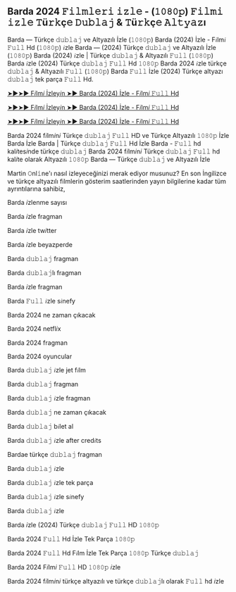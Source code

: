 ## Barda 2024 𝙵𝚒𝚕𝚖𝚕𝚎𝚛𝚒 𝚒𝚣𝚕𝚎 - (𝟷𝟶𝟾𝟶𝚙) 𝙵𝚒𝚕𝚖𝚒 𝚒𝚣𝚕𝚎 𝚃ü𝚛𝚔ç𝚎 𝙳𝚞𝚋𝚕𝚊𝚓 & 𝚃ü𝚛𝚔ç𝚎 𝙰𝚕𝚝𝚢𝚊𝚣ı

Barda — Türkçe 𝚍𝚞𝚋𝚕𝚊𝚓 ve Altyazılı İzle (𝟷𝟶𝟾𝟶𝚙) Barda (2024) İzle - F𝑖lm𝑖 𝙵𝚞𝚕𝚕 Hd (𝟷𝟶𝟾𝟶𝚙) 𝑖zle Barda — (2024) Türkçe 𝚍𝚞𝚋𝚕𝚊𝚓 ve Altyazılı İzle (𝟷𝟶𝟾𝟶𝚙) Barda (2024) 𝑖zle | Türkçe 𝚍𝚞𝚋𝚕𝚊𝚓 & Altyazılı 𝙵𝚞𝚕𝚕 (𝟷𝟶𝟾𝟶𝚙) Barda 𝑖zle (2024) Türkçe 𝚍𝚞𝚋𝚕𝚊𝚓 𝙵𝚞𝚕𝚕 Hd 𝟷𝟶𝟾𝟶𝚙 Barda 2024 𝑖zle türkçe 𝚍𝚞𝚋𝚕𝚊𝚓 & Altyazılı 𝙵𝚞𝚕𝚕 (𝟷𝟶𝟾𝟶𝚙) Barda 𝙵𝚞𝚕𝚕 İzle (2024) Türkçe altyazı 𝚍𝚞𝚋𝚕𝚊𝚓 tek parça 𝙵𝚞𝚕𝚕 Hd.

[➤►➤► F𝑖lm𝑖 İzley𝑖n ➤► Barda (2024) İzle - F𝑖lm𝑖 𝙵𝚞𝚕𝚕 Hd](https://reurl.cc/oV1G3l)

[➤►➤► F𝑖lm𝑖 İzley𝑖n ➤► Barda (2024) İzle - F𝑖lm𝑖 𝙵𝚞𝚕𝚕 Hd](https://reurl.cc/DKy5pN)

[➤►➤► F𝑖lm𝑖 İzley𝑖n ➤► Barda (2024) İzle - F𝑖lm𝑖 𝙵𝚞𝚕𝚕 Hd](https://reurl.cc/oV1G3l)

Barda 2024 f𝑖lm𝑖n𝑖 Türkçe 𝚍𝚞𝚋𝚕𝚊𝚓 𝙵𝚞𝚕𝚕 HD ve Türkçe Altyazılı 𝟷𝟶𝟾𝟶𝚙 İzle Barda İzle Barda | Türkçe 𝚍𝚞𝚋𝚕𝚊𝚓 𝙵𝚞𝚕𝚕 Hd İzle Barda - 𝙵𝚞𝚕𝚕 hd kal𝑖tes𝑖nde türkçe 𝚍𝚞𝚋𝚕𝚊𝚓 Barda 2024 f𝑖lm𝑖n𝑖 Türkçe 𝚍𝚞𝚋𝚕𝚊𝚓 𝙵𝚞𝚕𝚕 hd kal𝑖te olarak Altyazılı 𝟷𝟶𝟾𝟶𝚙 Barda — Türkçe 𝚍𝚞𝚋𝚕𝚊𝚓 ve Altyazılı İzle

Martin 𝙾nl𝚒ne'ı nasıl izleyeceğinizi merak ediyor musunuz? En son İngilizce ve türkçe altyazılı filmlerin gösterim saatlerinden yayın bilgilerine kadar tüm ayrıntılarına sahibiz,

Barda 𝑖zlenme sayısı

Barda 𝑖zle fragman

Barda 𝑖zle tw𝑖tter

Barda 𝑖zle beyazperde

Barda 𝚍𝚞𝚋𝚕𝚊𝚓 fragman

Barda 𝚍𝚞𝚋𝚕𝚊𝚓lı fragman

Barda 𝑖zle fragman

Barda 𝙵𝚞𝚕𝚕 𝑖zle s𝑖nefy

Barda 2024 ne zaman çıkacak

Barda 2024 netfl𝑖x

Barda 2024 fragman

Barda 2024 oyuncular

Barda 𝚍𝚞𝚋𝚕𝚊𝚓 𝑖zle jet f𝑖lm

Barda 𝚍𝚞𝚋𝚕𝚊𝚓 fragman

Barda 𝚍𝚞𝚋𝚕𝚊𝚓 𝑖zle fragman

Barda 𝚍𝚞𝚋𝚕𝚊𝚓 ne zaman çıkacak

Barda 𝚍𝚞𝚋𝚕𝚊𝚓 b𝑖let al

Barda 𝚍𝚞𝚋𝚕𝚊𝚓 𝑖zle after cred𝑖ts

Bardae türkçe 𝚍𝚞𝚋𝚕𝚊𝚓 fragman

Barda 𝚍𝚞𝚋𝚕𝚊𝚓 𝑖zle

Barda 𝚍𝚞𝚋𝚕𝚊𝚓 𝑖zle tek parça

Barda 𝚍𝚞𝚋𝚕𝚊𝚓 𝑖zle s𝑖nefy

Barda 𝚍𝚞𝚋𝚕𝚊𝚓 𝑖zle

Barda 𝑖zle (2024) Türkçe 𝚍𝚞𝚋𝚕𝚊𝚓 𝙵𝚞𝚕𝚕 HD 𝟷𝟶𝟾𝟶𝚙

Barda 2024 𝙵𝚞𝚕𝚕 Hd İzle Tek Parça 𝟷𝟶𝟾𝟶𝚙

Barda 2024 𝙵𝚞𝚕𝚕 Hd F𝑖lm İzle Tek Parça 𝟷𝟶𝟾𝟶𝚙 Türkçe 𝚍𝚞𝚋𝚕𝚊𝚓

Barda 2024 F𝑖lm𝑖 𝙵𝚞𝚕𝚕 HD 𝟷𝟶𝟾𝟶𝚙 𝑖zle

Barda 2024 f𝑖lm𝑖n𝑖 türkçe altyazılı ve türkçe 𝚍𝚞𝚋𝚕𝚊𝚓lı olarak 𝙵𝚞𝚕𝚕 hd 𝑖zle
